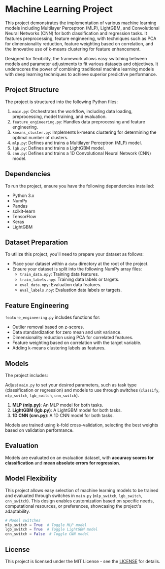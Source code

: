 # Machine Learning Project

This project demonstrates the implementation of various machine learning models including Multilayer Perceptron (MLP), LightGBM, and Convolutional Neural Networks (CNN) for both classification and regression tasks. It features preprocessing, feature engineering, with techniques such as PCA for dimensionality reduction, feature weighting based on correlation, and the innovative use of k-means clustering for feature enhancement.

Designed for flexibility, the framework allows easy switching between models and parameter adjustments to fit various datasets and objectives. It underscores the power of combining traditional machine learning models with deep learning techniques to achieve superior predictive performance.

## Project Structure

The project is structured into the following Python files:

1. `main.py`: Orchestrates the workflow, including data loading, preprocessing, model training, and evaluation.
2. `feature_engineering.py`: Handles data preprocessing and feature engineering.
3. `kmeans_cluster.py`: Implements k-means clustering for determining the optimal number of clusters.
4. `mlp.py`: Defines and trains a Multilayer Perceptron (MLP) model.
5. `lgb.py`: Defines and trains a LightGBM model.
6. `cnn.py`: Defines and trains a 1D Convolutional Neural Network (CNN) model.

## Dependencies

To run the project, ensure you have the following dependencies installed:

- Python 3.x
- NumPy
- Pandas
- scikit-learn
- TensorFlow
- Keras
- LightGBM

## Dataset Preparation

To utilize this project, you'll need to prepare your dataset as follows:

- Place your dataset within a `data` directory at the root of the project.
- Ensure your dataset is split into the following NumPy array files:
  - `train_data.npy`: Training data features.
  - `train_labels.npy`: Training data labels or targets.
  - `eval_data.npy`: Evaluation data features.
  - `eval_labels.npy`: Evaluation data labels or targets.

## Feature Engineering

`feature_engineering.py` includes functions for:

- Outlier removal based on z-scores.
- Data standardization for zero mean and unit variance.
- Dimensionality reduction using PCA for correlated features.
- Feature weighting based on correlation with the target variable.
- Adding k-means clustering labels as features.

## Models

The project includes:

Adjust `main.py` to set your desired parameters, such as task type (classification or regression) and models to use through switches (`classify`, `mlp_switch`, `lgb_switch`, `cnn_switch`).

1. **MLP (mlp.py)**: An MLP model for both tasks.
2. **LightGBM (lgb.py)**: A LightGBM model for both tasks.
3. **1D CNN (cnn.py)**: A 1D CNN model for both tasks.

Models are trained using k-fold cross-validation, selecting the best weights based on validation performance.

## Evaluation

Models are evaluated on an evaluation dataset, with **accuracy scores for classification** and **mean absolute errors for regression**.

## Model Flexibility

This project allows easy selection of machine learning models to be trained and evaluated through switches in `main.py` (`mlp_switch`, `lgb_switch`, `cnn_switch`). This design enables customization based on specific needs, computational resources, or preferences, showcasing the project's adaptability.

```python
# Model switches
mlp_switch = True  # Toggle MLP model
lgb_switch = True  # Toggle LightGBM model
cnn_switch = False  # Toggle CNN model
```
## License
This project is licensed under the MIT License - see the [LICENSE](https://opensource.org/licenses/MIT) for details.

